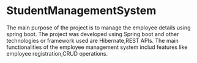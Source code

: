 # StudentManagementSystem
The main purpose of the project is to manage the employee details using spring boot.
The project was developed using Spring boot and other technologies or framework used are Hibernate,REST APIs.
The main functionalities of the employee management system includ features like employee registration,CRUD operations.
